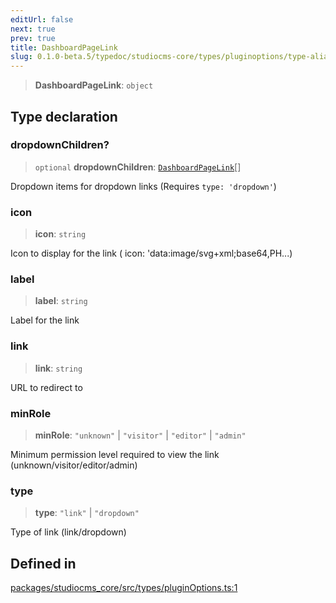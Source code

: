 ```yaml
---
editUrl: false
next: true
prev: true
title: DashboardPageLink
slug: 0.1.0-beta.5/typedoc/studiocms-core/types/pluginoptions/type-aliases/dashboardpagelink
---
```


> **DashboardPageLink**: `object`

## Type declaration

### dropdownChildren?

> `optional` **dropdownChildren**: [`DashboardPageLink`](/0.1.0-beta.5/typedoc/studiocms-core/types/pluginoptions/type-aliases/dashboardpagelink/)\[]

Dropdown items for dropdown links (Requires `type: 'dropdown'`)

### icon

> **icon**: `string`

Icon to display for the link ( icon: 'data:image/svg+xml;base64,PH...)

### label

> **label**: `string`

Label for the link

### link

> **link**: `string`

URL to redirect to

### minRole

> **minRole**: `"unknown"` | `"visitor"` | `"editor"` | `"admin"`

Minimum permission level required to view the link (unknown/visitor/editor/admin)

### type

> **type**: `"link"` | `"dropdown"`

Type of link (link/dropdown)

## Defined in

[packages/studiocms\_core/src/types/pluginOptions.ts:1](https://github.com/astrolicious/studiocms/tree/main/packages/studiocms_core/src/types/pluginOptions.ts#L1)
